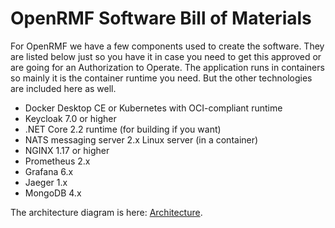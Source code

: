 # OpenRMF Software Bill of Materials

For OpenRMF we have a few components used to create the software. They are listed below just so you have it in case you need to get this approved or are going for an Authorization to Operate. The application runs in containers so mainly it is the container runtime you need. But the other technologies are included here as well. 

* Docker Desktop CE or Kubernetes with OCI-compliant runtime
* Keycloak 7.0 or higher
* .NET Core 2.2 runtime (for building if you want)
* NATS messaging server 2.x Linux server (in a container)
* NGINX 1.17 or higher
* Prometheus 2.x
* Grafana 6.x
* Jaeger 1.x
* MongoDB 4.x

The architecture diagram is here: [Architecture](./architecture/README.md).